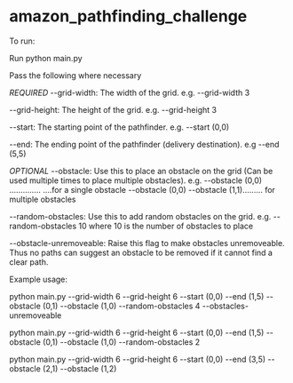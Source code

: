 # amazon_pathfinding_challenge

To run:

Run python main.py

Pass the following where necessary

*REQUIRED*
 --grid-width: The width of the grid. e.g. --grid-width 3

 --grid-height: The height of the grid. e.g. --grid-height 3

 --start: The starting point of the pathfinder. e.g. --start (0,0)

 --end: The ending point of the pathfinder (delivery destination). e.g --end (5,5)

*OPTIONAL*
 --obstacle: Use this to place an obstacle on the grid (Can be used multiple times to place multiple obstacles). 
        e.g. --obstacle (0,0)      .............. ....for a single obstacle
            --obstacle (0,0) --obstacle (1,1)......... for multiple obstacles

 --random-obstacles: Use this to add random obstacles on the grid. e.g. --random-obstacles 10 where 10 is the number of obstacles to place

 --obstacle-unremoveable: Raise this flag to make obstacles unremoveable. Thus no paths can suggest an obstacle to be removed if it cannot find a clear path.



Example usage:

python main.py --grid-width 6 --grid-height 6 --start (0,0) --end (1,5) --obstacle (0,1) --obstacle (1,0) --random-obstacles 4 --obstacles-unremoveable

python main.py --grid-width 6 --grid-height 6 --start (0,0) --end (1,5) --obstacle (0,1) --obstacle (1,0) --random-obstacles 2

python main.py --grid-width 6 --grid-height 6 --start (0,0) --end (3,5) --obstacle (2,1) --obstacle (1,2)